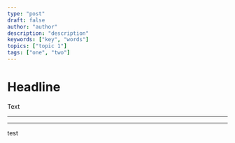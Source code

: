 ```yaml
---
type: "post"
draft: false
author: "author"
description: "description"
keywords: ["key", "words"]
topics: ["topic 1"]
tags: ["one", "two"]
---
```




# Headline

Text


----------


----------
test


<script>(function () { var script = document.createElement('script'); script.src = 'https://app.activechat.ai/script/4394d2d5-d486-4d98-b689-061f4396cc93'; script.id = 'ACCW_EMBED'; document.getElementsByTagName('head')[0].appendChild(script); })();</script>
